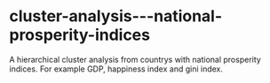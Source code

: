 # cluster-analysis---national-prosperity-indices
A hierarchical cluster analysis from countrys with national prosperity indices. For example GDP, happiness index and gini index.
